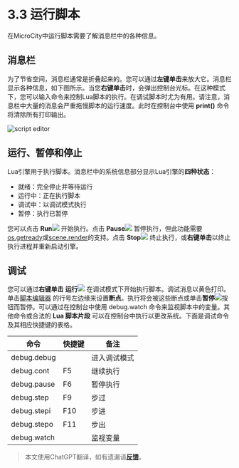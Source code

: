 # 3.3 运行脚本
在MicroCity中运行脚本需要了解消息栏中的各种信息。

## 消息栏
为了节省空间，消息栏通常是折叠起来的。您可以通过**左键单击**来放大它。消息栏显示各种信息，如下图所示。当您**右键单击**时，会弹出控制台光标。在这种模式下，您可以输入命令来控制Lua脚本的执行。在调试脚本时尤为有用。请注意，消息栏中大量的消息会严重拖慢脚本的运行速度。此时在控制台中使用 **print()** 命令将清除所有打印输出。

![script editor](https://microcity.gitee.io/doc/img/message_bar.png)

## 运行、暂停和停止
Lua引擎用于执行脚本。消息栏中的系统信息部分显示Lua引擎的**四种状态**：
- 就绪：完全停止并等待运行
- 运行中：正在执行脚本
- 调试中：以调试模式执行
- 暂停：执行已暂停

您可以点击 **Run**![](https://microcity.gitee.io/img/play.svg) 开始执行。点击 **Pause**![](https://microcity.gitee.io/img/pause.svg) 暂停执行，但此功能需要[os.getready](4.2_operation_system.md)或[scene.render](4.3_scene_and_object.md)的支持。点击 **Stop**![](https://microcity.gitee.io/img/stop.svg) 终止执行，或**右键单击**以终止执行进程并重新启动引擎。

## 调试
您可以通过**右键单击** **运行**![](https://microcity.gitee.io/img/play.svg) 在调试模式下开始执行脚本。调试消息以黄色打印。单击[脚本编辑器](3.2_editing_scripts.md) 的行号左边缘来设置**断点**。执行将会被这些断点或单击**暂停**![](https://microcity.gitee.io/img/pause.svg)按钮而暂停。可以通过在控制台中使用 debug.watch 命令来监视脚本中的变量。其他命令或合法的 **Lua 脚本片段** 可以在控制台中执行以更改系统。下面是调试命令及其相应快捷键的表格。

|命令|快捷键|备注|
|---|---|---|
|debug.debug||进入调试模式|
|debug.cont|F5|继续执行|
|debug.pause|F6|暂停执行|
|debug.step|F9|步过|
|debug.stepi|F10|步进|
|debug.stepo|F11|步出|
|debug.watch||监视变量|

> 本文使用ChatGPT翻译，如有遗漏请[**反馈**](https://github.com/huuhghhgyg/MicroCityNotes/issues/new)。